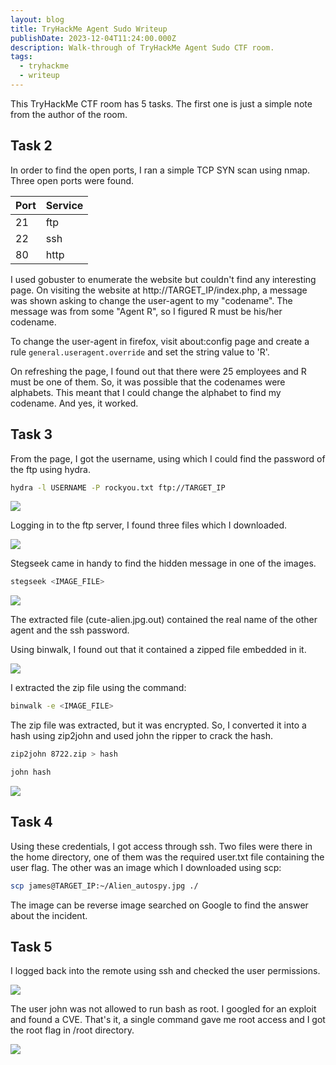 ```yaml
---
layout: blog
title: TryHackMe Agent Sudo Writeup
publishDate: 2023-12-04T11:24:00.000Z
description: Walk-through of TryHackMe Agent Sudo CTF room.
tags:
  - tryhackme
  - writeup
---
```

This TryHackMe CTF room has 5 tasks. The first one is just a simple note from the author of the room.

## Task 2

In order to find the open ports, I ran a simple TCP SYN scan using nmap. Three open ports were found.

| Port | Service |
| ---- | ------- |
| 21   | ftp     |
| 22   | ssh     |
| 80   | http    |

I used gobuster to enumerate the website but couldn't find any interesting page. On visiting the website at http://TARGET_IP/index.php, a message was shown asking to change the user-agent to my "codename". The message was from some "Agent R", so I figured R must be his/her codename. 

To change the user-agent in firefox, visit about:config page and create a rule `general.useragent.override` and set the string value to 'R'.

On refreshing the page, I found out that there were 25 employees and R must be one of them. So, it was possible that the codenames were alphabets. This meant that I could change the alphabet to find my codename. And yes, it worked.

## Task 3

From the page, I got the username, using which I could find the password of the ftp using hydra.

```sh
hydra -l USERNAME -P rockyou.txt ftp://TARGET_IP
```

![](/images/uploads/pasted-image-20231204012723.png)

Logging in to the ftp server, I found three files which I downloaded.

![](/images/uploads/pasted-image-20231204014531.png)

Stegseek came in handy to find the hidden message in one of the images.

```sh
stegseek <IMAGE_FILE>
```

![](/images/uploads/pasted-image-20231204015700.png)

The extracted file (cute-alien.jpg.out) contained the real name of the other agent and the ssh password.

Using binwalk, I found out that it contained a zipped file embedded in it.

![](/images/uploads/pasted-image-20231204015938.png)

I extracted the zip file using the command:

```sh
binwalk -e <IMAGE_FILE>
```

The zip file was extracted, but it was encrypted. So, I converted it into a hash using zip2john and used john the ripper to crack the hash.

```sh
zip2john 8722.zip > hash

john hash
```

![](/images/uploads/pasted-image-20231204021337.png)

## Task 4

Using these credentials, I got access through ssh. Two files were there in the home directory, one of them was the required user.txt file containing the user flag. The other was an image which I downloaded using scp:

```sh
scp james@TARGET_IP:~/Alien_autospy.jpg ./
```

The image can be reverse image searched on Google to find the answer about the incident.

## Task 5

I logged back into the remote using ssh and checked the user permissions.

![](/images/uploads/pasted-image-20231204023958.png)

The user john was not allowed to run bash as root. I googled for an exploit and found a CVE. That's it, a single command gave me root access and I got the root flag in /root directory.

![](/images/uploads/pasted-image-20231204024153.png)
